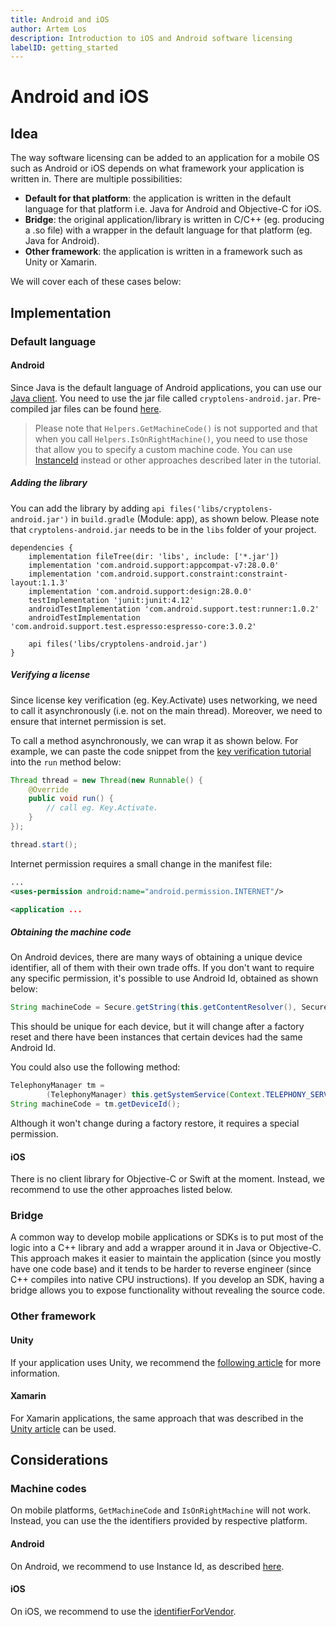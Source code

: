 ```yaml
---
title: Android and iOS
author: Artem Los
description: Introduction to iOS and Android software licensing
labelID: getting_started
---
```


# Android and iOS

## Idea
The way software licensing can be added to an application for a mobile OS such as Android or iOS depends on what framework your application is written in. There are multiple possibilities:

* **Default for that platform**: the application is written in the default language for that platform i.e. Java for Android and Objective-C for iOS.
* **Bridge**: the original application/library is written in C/C++ (eg. producing a .so file) with a wrapper in the default language for that platform (eg. Java for Android).
* **Other framework**: the application is written in a framework such as Unity or Xamarin.

We will cover each of these cases below:

## Implementation

### Default language
#### Android
Since Java is the default language of Android applications, you can use our [Java client](https://github.com/cryptolens/cryptolens-java). You need to use the jar file called `cryptolens-android.jar`. Pre-compiled jar files can be found [here](https://github.com/Cryptolens/cryptolens-java/releases).

> Please note that `Helpers.GetMachineCode()` is not supported and that when you call `Helpers.IsOnRightMachine()`, you need to use those that allow you to specify a custom machine code. You can use [InstanceId](https://developers.google.com/instance-id/guides/android-implementation) instead or other approaches described later in the tutorial.

##### Adding the library
You can add the library by adding `api files('libs/cryptolens-android.jar')` in `build.gradle` (Module: app), as shown below. Please note that `cryptolens-android.jar` needs to be in the `libs` folder of your project.

```
dependencies {
    implementation fileTree(dir: 'libs', include: ['*.jar'])
    implementation 'com.android.support:appcompat-v7:28.0.0'
    implementation 'com.android.support.constraint:constraint-layout:1.1.3'
    implementation 'com.android.support:design:28.0.0'
    testImplementation 'junit:junit:4.12'
    androidTestImplementation 'com.android.support.test:runner:1.0.2'
    androidTestImplementation 'com.android.support.test.espresso:espresso-core:3.0.2'

    api files('libs/cryptolens-android.jar') 
}
```

##### Verifying a license
Since license key verification (eg. Key.Activate) uses networking, we need to call it asynchronously (i.e. not on the main thread). Moreover, we need to ensure that internet permission is set.

To call a method asynchronously, we can wrap it as shown below. For example, we can paste the code snippet from the [key verification tutorial](/examples/key-verification) into the `run` method below:

```java
Thread thread = new Thread(new Runnable() {
    @Override
    public void run() {
        // call eg. Key.Activate.
    }
});

thread.start();
```

Internet permission requires a small change in the manifest file:
```xml
...
<uses-permission android:name="android.permission.INTERNET"/>

<application ...
```

##### Obtaining the machine code
On Android devices, there are many ways of obtaining a unique device identifier, all of them with their own trade offs. If you don't want to require any specific permission,
it's possible to use Android Id, obtained as shown below:

```java
String machineCode = Secure.getString(this.getContentResolver(), Secure.ANDROID_ID);
```
This should be unique for each device, but it will change after a factory reset and there have been instances that certain devices had the same Android Id.

You could also use the following method:
```java
TelephonyManager tm = 
        (TelephonyManager) this.getSystemService(Context.TELEPHONY_SERVICE);
String machineCode = tm.getDeviceId();
```
Although it won't change during a factory restore, it requires a special permission.


#### iOS
There is no client library for Objective-C or Swift at the moment. Instead, we recommend to use the other approaches listed below.

### Bridge
A common way to develop mobile applications or SDKs is to put most of the logic into a C++ library and add a wrapper around it in Java or Objective-C. This approach makes it easier to maintain the application (since you mostly have one code base) and it tends to be harder to reverse engineer (since C++ compiles into native CPU instructions). If you develop an SDK, having a bridge allows you to expose functionality without revealing the source code.

### Other framework
#### Unity
If your application uses Unity, we recommend the [following article](/getting-started/unity) for more information.

#### Xamarin
For Xamarin applications, the same approach that was described in the [Unity article](/getting-started/unity) can be used.

## Considerations

### Machine codes
On mobile platforms, `GetMachineCode` and `IsOnRightMachine` will not work. Instead, you can use the the identifiers provided by respective platform.

#### Android
On Android, we recommend to use Instance Id, as described [here](https://developer.android.com/training/articles/user-data-ids).

#### iOS
On iOS, we recommend to use the [identifierForVendor](https://developer.apple.com/documentation/uikit/uidevice/1620059-identifierforvendor).